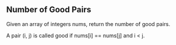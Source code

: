 ## Number of Good Pairs
Given an array of integers nums, return the number of good pairs.

A pair (i, j) is called good if nums[i] == nums[j] and i < j.
